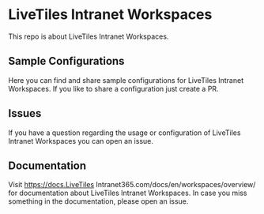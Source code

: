 # LiveTiles Intranet Workspaces
This repo is about LiveTiles Intranet Workspaces. 

## Sample Configurations
Here you can find and share sample configurations for LiveTiles Intranet Workspaces.
If you like to share a configuration just create a PR.

## Issues
If you have a question regarding the usage or configuration of LiveTiles Intranet Workspaces you can open an issue.

## Documentation
Visit https://docs.LiveTiles Intranet365.com/docs/en/workspaces/overview/ for documentation about LiveTiles Intranet Workspaces.
In case you miss something in the documentation, please open an issue.
